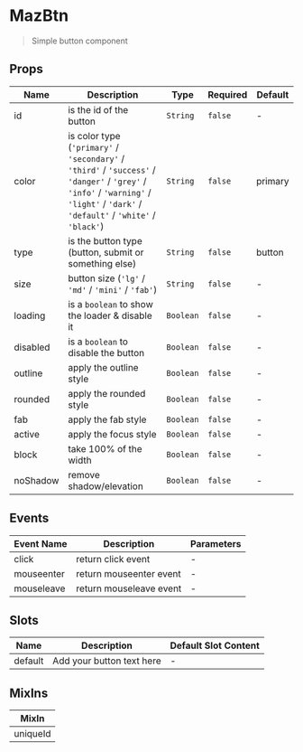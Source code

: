# MazBtn

> Simple button component

## Props

<!-- @vuese:MazBtn:props:start -->

| Name     | Description                                                                                                                                                                         | Type      | Required | Default |
| -------- | ----------------------------------------------------------------------------------------------------------------------------------------------------------------------------------- | --------- | -------- | ------- |
| id       | is the id of the button                                                                                                                                                             | `String`  | `false`  | -       |
| color    | is color type (`'primary'` / `'secondary'` / `'third'` / `'success'` / `'danger'` / `'grey'` / `'info'` / `'warning'` / `'light'` / `'dark'` / `'default'` / `'white'` / `'black'`) | `String`  | `false`  | primary |
| type     | is the button type (button, submit or something else)                                                                                                                               | `String`  | `false`  | button  |
| size     | button size (`'lg'` / `'md'` / `'mini'` / `'fab'`)                                                                                                                                  | `String`  | `false`  | -       |
| loading  | is a `boolean` to show the loader & disable it                                                                                                                                      | `Boolean` | `false`  | -       |
| disabled | is a `boolean` to disable the button                                                                                                                                                | `Boolean` | `false`  | -       |
| outline  | apply the outline style                                                                                                                                                             | `Boolean` | `false`  | -       |
| rounded  | apply the rounded style                                                                                                                                                             | `Boolean` | `false`  | -       |
| fab      | apply the fab style                                                                                                                                                                 | `Boolean` | `false`  | -       |
| active   | apply the focus style                                                                                                                                                               | `Boolean` | `false`  | -       |
| block    | take 100% of the width                                                                                                                                                              | `Boolean` | `false`  | -       |
| noShadow | remove shadow/elevation                                                                                                                                                             | `Boolean` | `false`  | -       |

<!-- @vuese:MazBtn:props:end -->

## Events

<!-- @vuese:MazBtn:events:start -->

| Event Name | Description             | Parameters |
| ---------- | ----------------------- | ---------- |
| click      | return click event      | -          |
| mouseenter | return mouseenter event | -          |
| mouseleave | return mouseleave event | -          |

<!-- @vuese:MazBtn:events:end -->

## Slots

<!-- @vuese:MazBtn:slots:start -->

| Name    | Description               | Default Slot Content |
| ------- | ------------------------- | -------------------- |
| default | Add your button text here | -                    |

<!-- @vuese:MazBtn:slots:end -->

## MixIns

<!-- @vuese:MazBtn:mixIns:start -->

| MixIn    |
| -------- |
| uniqueId |

<!-- @vuese:MazBtn:mixIns:end -->
